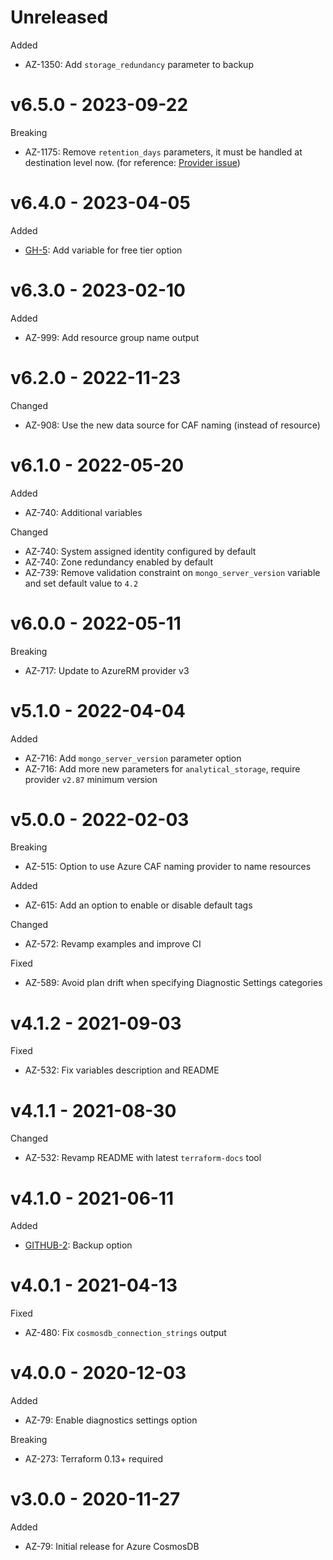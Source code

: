 # Unreleased

Added
  * AZ-1350: Add `storage_redundancy` parameter to backup

# v6.5.0 - 2023-09-22

Breaking
  * AZ-1175: Remove `retention_days` parameters, it must be handled at destination level now. (for reference: [Provider issue](https://github.com/hashicorp/terraform-provider-azurerm/issues/23051))

# v6.4.0 - 2023-04-05

Added
  * [GH-5](https://github.com/claranet/terraform-azurerm-cosmos-db/pull/5): Add variable for free tier option

# v6.3.0 - 2023-02-10

Added
  * AZ-999: Add resource group name output

# v6.2.0 - 2022-11-23

Changed
  * AZ-908: Use the new data source for CAF naming (instead of resource)

# v6.1.0 - 2022-05-20

Added
  * AZ-740: Additional variables

Changed
  * AZ-740: System assigned identity configured by default
  * AZ-740: Zone redundancy enabled by default
  * AZ-739: Remove validation constraint on `mongo_server_version` variable and set default value to `4.2`

# v6.0.0 - 2022-05-11

Breaking
  * AZ-717: Update to AzureRM provider v3

# v5.1.0 - 2022-04-04

Added
  * AZ-716: Add `mongo_server_version` parameter option
  * AZ-716: Add more new parameters for `analytical_storage`, require provider `v2.87` minimum version

# v5.0.0 - 2022-02-03

Breaking
  * AZ-515: Option to use Azure CAF naming provider to name resources

Added
  * AZ-615: Add an option to enable or disable default tags

Changed
  * AZ-572: Revamp examples and improve CI

Fixed
  * AZ-589: Avoid plan drift when specifying Diagnostic Settings categories

# v4.1.2 - 2021-09-03

Fixed
  * AZ-532: Fix variables description and README

# v4.1.1 - 2021-08-30

Changed
  * AZ-532: Revamp README with latest `terraform-docs` tool

# v4.1.0 - 2021-06-11

Added
  * [GITHUB-2](https://github.com/claranet/terraform-azurerm-cosmos-db/pull/2): Backup option

# v4.0.1 - 2021-04-13

Fixed
  * AZ-480: Fix `cosmosdb_connection_strings` output

# v4.0.0 - 2020-12-03

Added
  * AZ-79: Enable diagnostics settings option

Breaking
  * AZ-273: Terraform 0.13+ required

# v3.0.0 - 2020-11-27

Added
  * AZ-79: Initial release for Azure CosmosDB
